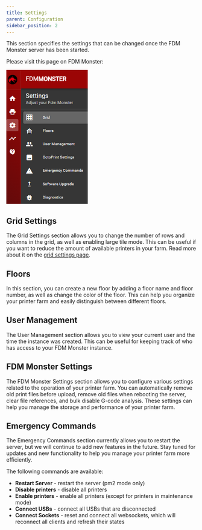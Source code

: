 ```yaml
---
title: Settings
parent: Configuration
sidebar_position: 2
---
```


This section specifies the settings that can be changed once the FDM Monster server has been started.

Please visit this page on FDM Monster:

![Screenshot of FDM Monster with all settings sections](settings.png)

## Grid Settings

The Grid Settings section allows you to change the number of rows and columns in the grid, as well as enabling large tile mode. This can be useful if you want to reduce the amount of available printers in your farm.
Read more about it on the [grid settings page](grid_settings.md).

## Floors

In this section, you can create a new floor by adding a floor name and floor number, as well as change the color of the floor. This can help you organize your printer farm and easily distinguish between different floors.

## User Management

The User Management section allows you to view your current user and the time the instance was created. This can be useful for keeping track of who has access to your FDM Monster instance.

## FDM Monster Settings

The FDM Monster Settings section allows you to configure various settings related to the operation of your printer farm. You can automatically remove old print files before upload, remove old files when rebooting the server, clear file references, and bulk disable G-code analysis. These settings can help you manage the storage and performance of your printer farm.

## Emergency Commands

The Emergency Commands section currently allows you to restart the server, but we will continue to add new features in the future. Stay tuned for updates and new functionality to help you manage your printer farm more efficiently.

The following commands are available:

- **Restart Server** - restart the server (pm2 mode only)
- **Disable printers** - disable all printers
- **Enable printers** - enable all printers (except for printers in maintenance mode)
- **Connect USBs** - connect all USBs that are disconnected
- **Connect Sockets** - reset and connect all websockets, which will reconnect all clients and refresh their states
